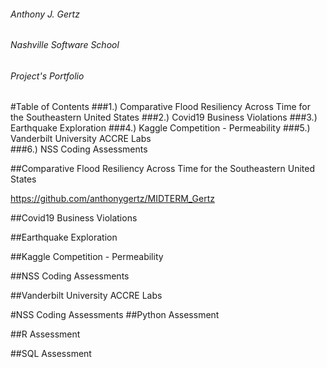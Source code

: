 ###### Anthony J. Gertz
###### Nashville Software School
###### Project's Portfolio

#Table of Contents
###1.) Comparative Flood Resiliency Across Time for the Southeastern United States
###2.) Covid19 Business Violations
###3.) Earthquake Exploration
###4.) Kaggle Competition - Permeability
###5.) Vanderbilt University ACCRE Labs
<br>
###6.) NSS Coding Assessments

##Comparative Flood Resiliency Across Time for the Southeastern United States


https://github.com/anthonygertz/MIDTERM_Gertz

##Covid19 Business Violations


##Earthquake Exploration


##Kaggle Competition - Permeability


##NSS Coding Assessments


##Vanderbilt University ACCRE Labs




#NSS Coding Assessments
##Python Assessment


##R Assessment


##SQL Assessment

